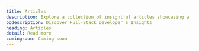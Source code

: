 ```yaml
---
title: Articles
description: Explore a collection of insightful articles showcasing a full-stack developer's expertise, experiences, and industry insights. Stay informed and inspired.
ogdescription: Discover Full-Stack Developer's Insights
heading: Articles
detail: Read more
comingsoon: Coming soon
---
```


